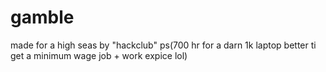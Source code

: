 # gamble
made for a high seas by "hackclub" ps(700 hr for a darn 1k laptop better ti get a minimum wage job + work expice lol)

